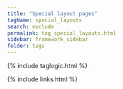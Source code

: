 ```yaml
---
title: "Special layout pages"
tagName: special_layouts
search: exclude
permalink: tag_special_layouts.html
sidebar: framework_sidebar
folder: tags
---
```


{% include taglogic.html %}

{% include links.html %}
